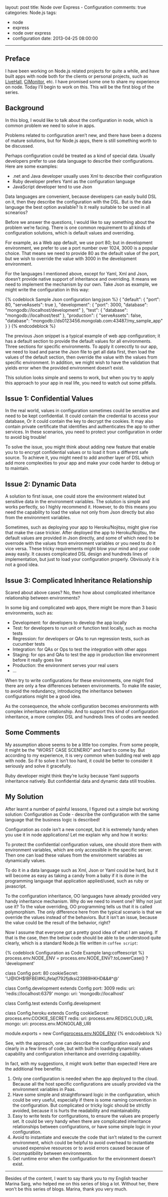 layout: post
title: Node over Express - Configuration
comments: true
categories: Node.js
tags:
  - node
  - express
  - node over express
  - configuration
date: 2013-04-25 08:00:00
---
## Preface

I have been working on Node.js related projects for quite a while, and have built apps with node both for the clients or personal projects, such as [LiveHall](https://live-hall.herokuapp.com), [CiMonitor](https://github.com/timnew/CiMonitor), etc. I have promised some one to share my experience on node. Today I’ll begin to work on this. This will be the first blog of the series.

## Background

In this blog, I would like to talk about the configuration in node, which is common problem we need to solve in apps.

Problems related to configuration aren’t new, and there have been a dozens of mature solutions, but for Node.js apps, there is still something worth to be discussed.

Perhaps configuration could be treated as a kind of special data. Usually developers prefer to use data language to describe their configurations. Here are some examples:

*	.net and Java developer usually uses Xml to describe their configuration
*	Ruby developer prefers Yaml as the configuration language
*	JavaScript developer tend to use Json

Data languages are convenient, because developers can easily build DSL on it, then they describe the configuration with the DSL. But is the data language the best option available? Is it really suitable to be used in all scnearios?

Before we answer the questions, I would like to say something about the problem we’re facing. There is one common requirement to all kinds of configuration solutions, which is default values and overriding.

For example, as a Web app default, we use port 80; but in development environment, we prefer to use a port number over 1024, 3000 is a popular choice. That means we need to provide 80 as the default value of the port, but we wish to override the value with 3000 in the development environment.

For the languages I mentioned above, except for Yaml, Xml and Json, doesn’t provide native support of inheritance and overriding. It means we need to implement the mechanism by our own. Take Json as example, we might write the configuration in this way:

{% codeblock Sample Json configuration lang:json %}
{
  "default": {
    "port": 80,
    "serveAssets": true
  },
  "development": {
    "port": 3000,
    "database": "mongodb://localhost/development"
  },
  "test": {
    "database": "mongodb://localhost/test"
  },
  "production": {
    "serveAssets": false,
    "database": "mongodb://ds0123456.mongolab.com:43487/my_sample_app"
  }
}
{% endcodeblock %}

The previous Json snippet is a typical example of web app configuration; it has a default section to provide the default values for all environments. Three sections for specific environments. To apply it corecctly to our app, we need to load and parse the Json file to get all data first, then load the values of the default section, then override the value with the values from specific environment.  In addition, we might wish to have the validation that yields error when the provided environment doesn’t exist. 

This solution looks simple and seems to work, but when you try to apply this approach to your app in real life, you need to watch out some pitfalls.

## Issue 1: Confidential Values

In the real world, values in configuration sometimes could be sensitive and need to be kept confidential. It could contain the credential to access your database, Or it could contain the key to decrypt the cookies. It may also contain private certificate that identifies and authenticates the app to other services. In these scenarios, you need to protect your configuration in order to avoid big trouble! 

To solve the issue, you might think about adding new feature that enable you to to encrypt confidential values or to load it from a different safe source.  To achieve it, you might need to add another layer of DSL which add more complexities to your app and make your code harder to debug or to maintain.

## Issue 2: Dynamic Data

A solution to first issue,  one could store the environment related but sensitive data in the environment variables. The solution is simple and works perfectly, so I highly recommend it. However, to do this means you need the capability to load the value not only from Json directly but also from the environment variables.

Sometimes, such as deploying your app to Heroku/Nojitsu, might give rise that make the case trickier. After deployed the app to Heroku/Nojitsu, the default values are provided in Json directly, and some of which need to be overrode with the values from environment variables or you need to do it vice versa. These tricky requirements might blow your mind and your code away easily. It causes complicated DSL design and hundreds lines of implementation, but just to load your configuration properly. Obviously it is not a good idea. 

## Issue 3: Complicated Inheritance Relationship

Scared about above cases? No, then how about complicated inheritance relationship between environments? 

In some big and complicated web apps, there might be more than 3 basic environments, such as:

*	Development: for developers to develop the app locally
*	Test: for developers to run unit or function test locally, such as mocha tests
*	Regression: for developers or QAs to run regression tests, such as cucumber tests
*	Integration: for QAs or Ops to test the integration with other apps
*	Staging: for ops and QAs to test the app in production like environment before it really goes live
*	Production: the environment serves your real users
* ...

When try to write configurations for these environments, one might find there are only a few differences between environments. To make life easier,  to avoid the redundancy, introducing the inheritance between configurations might be a good idea.

As the consequence, the whole configuration becomes environments with complex inheritance relationship. And to support this kind of configuration inheritance,  a more complex DSL and hundreds lines of codes are needed.

## Some Comments
My assumption above seems to be a little too complex.  From some people, it might be the “WORST CASE SCENERIO” and hard to come by. But according to my experience, it is very common when building real web app with node. So if to solve it isn’t too hard, it could be better to consider it seriously and solve it gracefully.

Ruby developer might think they’re lucky because Yaml supports inheritance natively. But confidential data and dynamic data still troubles.  

## My Solution

After learnt a number of painful lessons, I figured out a simple but working solution: Configuration as Code - describe the configuration with the same language that the business logic is described!

Configuration as code isn’t a new concept, but it is extremely handy when you use it in node applications! Let me explain why and how it works:

To protect the confidential configuration values, one should store them with environment variables, which are only accessible in the specific server.
Then one can load these values from the environment variables as dynamically values.

To do it in a data language such as Xml, Json or Yaml could be hard, but it will become as easy as taking a candy from a baby if it is done in the programming language that application applied/used, such as ruby or javascript.

To the configuration inheritance, OO languages have already provided very handy inheritance mechanism. Why do we need to invent one? Why not just use it? To the value overriding, OO programming tells us that it is called polymorphism. The only difference here from the typical scenario is that we override the values instead of the behaviors. But it isn’t an issue, because the value could be the result of the behavior, right?

Now I assume that everyone got a pretty good idea of what I am saying. If that is the case, then the below code should be able to be understood quite clearly,  which is a standard Node.js file written in `coffee script`:

{% codeblock Configuration as Code Example lang:coffeescript %}
process.env.NODE_ENV = process.env.NODE_ENV?.toLowerCase() ? 'development'

class Config
  port: 80
  cookieSecret: '!J@IOH$!BFBEI#KLjfelajf792fjdksi23989HKHD&&#^@'

class Config.development extends Config
  port: 3009
  redis:
    uri: 'redis://localhost:6379'
  mongo:
    uri: 'mongodb://localhost'

class Config.test extends Config.development

class Config.heroku extends Config
  cookieSecret: process.env.COOKIE_SECRET
  redis:
    uri: process.env.REDISCLOUD_URL
  mongo:
    uri: process.env.MONGOLAB_URI

module.exports = new Config[process.env.NODE_ENV]()
{% endcodeblock %}

See, with the approach, one can describe the configuration easily and clearly in a few lines of code, but with built-in loading dynamical values capability and configuration inheritance and overriding capability.

In fact, with my suggestions, it might work better than expected! Here are the additional free benefits:

1. Only one configuration is needed when  the app deployed to the cloud. Because all the host specific configurations are usually provided via the environment variables in Paas.
2. Have some simple and straightforward logic in the configuration, which could be very useful, especially if there is some naming convention in the configuration. But complicated or tricky logic should be strictly avoided, because it is hurts the readability and maintainability.
3. Easy to write tests for configurations, to ensure the values are properly set. It could be very handy when there are complicated inheritance relationships between configurations, or have some simple logic in your configuration.
4. Avoid to instantiate and execute the code that isn’t related to the current environment, which could be helpful to avoid overhead to instantiate unused expensive resources or to avoid errors caused because of incompatibility between environments.
5. Get runtime error when the configuration for the environment doesn’t exist.

<hr>

Besides of the content, I want to say thank you to my English teacher Marina Sarg, who helped me on this series of blog a lot. Without her, there won't be this series of blogs. Marina, thank you very much.